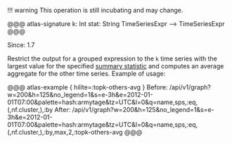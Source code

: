 !!! warning
    This operation is still incubating and may change.

@@@ atlas-signature
k: Int
stat: String
TimeSeriesExpr
-->
TimeSeriesExpr
@@@

Since: 1.7

Restrict the output for a grouped expression to the `k` time series with the largest value
for the specified [summary statistic](stat.md) and computes an average aggregate for the other
time series. Example of usage:

@@@ atlas-example { hilite=:topk-others-avg }
Before: /api/v1/graph?w=200&h=125&no_legend=1&s=e-3h&e=2012-01-01T07:00&palette=hash:armytage&tz=UTC&l=0&q=name,sps,:eq,(,nf.cluster,),:by
After: /api/v1/graph?w=200&h=125&no_legend=1&s=e-3h&e=2012-01-01T07:00&palette=hash:armytage&tz=UTC&l=0&q=name,sps,:eq,(,nf.cluster,),:by,max,2,:topk-others-avg
@@@
